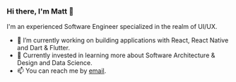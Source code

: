 ### Hi there, I'm Matt 👋

I'm an experienced Software Engineer specialized in the realm of UI/UX.

- 🔭 I’m currently working on building applications with React, React Native and Dart & Flutter.
- 🌱 Currently invested in learning more about Software Architecture & Design and Data Science.
- 📫 You can reach me by [email](mailto:matt@lindly.dev).
